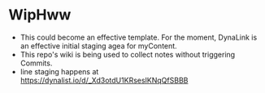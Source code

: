 # WipHww

* This could become an effective template.  For the moment, DynaLink is an effective initial staging agea for myContent.
* This repo's wiki is being used to collect notes without triggering Commits.
* line staging happens at https://dynalist.io/d/_Xd3otdU1KRsesIKNqQfSBBB
